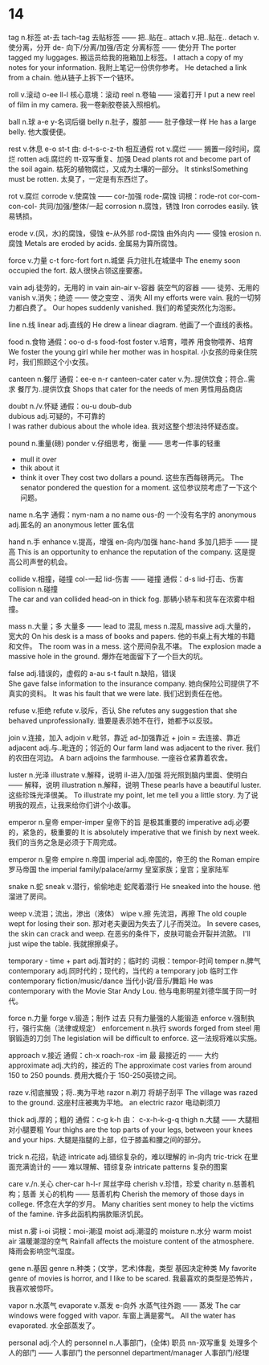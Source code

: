 # 14
tag    n.标签
at-去 tach-tag   去贴标签 —— 把..贴在..
attach    v.把..贴在..
detach    v.使分离，分开
de- 向下/分离/加强/否定    分离标签 —— 使分开
The porter tagged my luggages.
搬运员给我的拖箱加上标签。
I attach a copy of my notes for your information.
我附上笔记一份供你参考。
He detached a link from a chain.
他从链子上拆下一个链环。

roll    v.滚动
o-ee ll-l   核心意境：滚动
reel    n.卷轴   ——  滚着打开
I put a new reel of film in my camera.
我一卷新胶卷装入照相机。

ball    n.球
a-e  y-名词后缀
belly    n.肚子，腹部  —— 肚子像球一样
He has a large belly.
他大腹便便。

rest    v.休息
e-o    st-t      由: d-t-s-c-z-th 相互通假
rot    v.腐烂    ——  搁置一段时间，腐烂
rotten    adj.腐烂的
tt-双写重复、加强
Dead plants rot and become part of the soil again.
枯死的植物腐烂，又成为土壤的一部分。
It stinks!Something must be rotten.
太臭了，一定是有东西烂了。

rot    v.腐烂
corrode    v.使腐蚀    ——  cor-加强   rode-腐蚀
词根：rode-rot     cor-com-con-col- 共同/加强/整体/一起
corrosion    n.腐蚀，锈蚀
Iron corrodes easily.
铁易锈损。

erode    v.(风，水)的腐蚀，侵蚀
e-从外部 rod-腐蚀   由外向内 —— 侵蚀
erosion    n.腐蚀
Metals are eroded by acids.
金属易为算所腐蚀。

force    v.力量
c-t forc-fort
fort    n.城堡    兵力驻扎在城堡中
The enemy soon occupied the fort.
敌人很快占领这座要塞。

vain    adj.徒劳的，无用的     in vain
ain-air   v-容器   装空气的容器 —— 徒劳、无用的
vanish    v.消失；绝迹  —— 使之变空 、消失
All my efforts were vain.
我的一切努力都白费了。
Our hopes suddenly vanished.
我们的希望突然化为泡影。

line    n.线
linear    adj.直线的
He drew a linear diagram.
他画了一个直线的表格。

food    n.食物
通假：oo-o d-s     food-fost
foster    v.培育，喂养     用食物喂养、培育
We foster the young girl while her mother was in hospital.
小女孩的母亲住院时，我们照顾这个小女孩。

canteen    n.餐厅
通假：ee-e  n-r   canteen-cater
cater    v.为..提供饮食；符合..需求   餐厅为..提供饮食
Shops that cater for the needs of men
男性用品商店

doubt     n./v.怀疑
通假：ou-u  doub-dub    
dubious    adj.可疑的，不可靠的   
I was rather dubious about the whole idea.
我对这整个想法持怀疑态度。

pound    n.重量(磅)
ponder    v.仔细思考，衡量 —— 思考一件事的轻重
- mull it over
- thik about it
- think it over
They cost two dollars a pound.
这些东西每磅两元。
The senator pondered the question for a moment.
这位参议院考虑了一下这个问题。

name    n.名字
通假：nym-nam      a no name ous-的  一个没有名字的
anonymous    adj.匿名的
an anonymous letter
匿名信

hand    n.手
enhance    v.提高，增强
en-向内/加强   hanc-hand   多加几把手 —— 提高
This is an opportunity to enhance the reputation of the company.
这是提高公司声誉的机会。

collide    v.相撞，碰撞    col-一起  lid-伤害    —— 碰撞
通假：d-s   lid-打击、伤害
collision    n.碰撞   
The car and van collided head-on in thick fog.
那辆小轿车和货车在浓雾中相撞。

mass    n.大量；多
大量多 —— lead to 混乱
mess    n.混乱
massive    adj.大量的，宽大的
On his desk is a mass of books and papers.
他的书桌上有大堆的书籍和文件。
The room was in a mess.
这个房间杂乱不堪。
The explosion made a massive hole in the ground.
爆炸在地面留下了一个巨大的坑。

false    adj.错误的，虚假的
a-au   s-t
fault    n.缺陷，错误    
She gave false information to the insurance company.
她向保险公司提供了不真实的资料。
It was his fault that we were late.
我们迟到责任在他。

refuse    v.拒绝
refute    v.驳斥，否认
She refutes any suggestion that she behaved unprofessionally.
谁要是表示她不在行，她都予以反驳。

join    v.连接，加入
adjoin    v.毗邻，靠近   ad-加强靠近 + join = 去连接、靠近
adjacent    adj.与..毗连的；邻近的
Our farm land was adjacent to the river.
我们的农田在河边。
A barn adjoins the farmhouse.
一座谷仓紧靠着农舍。

luster    n.光泽
illustrate    v.解释，说明
il-进入/加强     将光照到脑内里面、使明白 —— 解释，说明
illustration    n.解释，说明
These pearls have a beautiful luster.
这些珍珠光泽很美。
To illustrate my point, let me tell you a little story.
为了说明我的观点，让我来给你们讲个小故事。

emperor    n.皇帝
emper-imper   皇帝下的旨 是极其重要的
imperative    adj.必要的，紧急的，极重要的 
It is absolutely imperative that we finish by next week.
我们的当务之急是必须于下周完成。

emperor    n.皇帝
empire    n.帝国
imperial    adj.帝国的，帝王的
the Roman empire
罗马帝国
the imperial family/palace/army
皇室家族；皇宫；皇家陆军

snake    n.蛇
sneak    v.潜行，偷偷地走   蛇爬着潜行
He sneaked into the house.
他溜进了房间。

weep    v.流泪；流出，渗出（液体）
wipe    v.擦    先流泪，再擦
The old couple wept for losing their son.
那对老夫妻因为失去了儿子而哭泣。
In severe cases, the skin can crack and weep.
在恶劣的条件下，皮肤可能会开裂并流脓。
I'll just wipe the table.
我就擦擦桌子。

temporary  - time + part  adj.暂时的；临时的
词根：tempor-时间
temper    n.脾气 
contemporary    adj.同时代的；现代的，当代的
a temporary job
临时工作
contemporary fiction/music/dance
当代小说/音乐/舞蹈
He was contemporary with the Movie Star Andy Lou.
他与电影明星刘德华属于同一时代。

force    n.力量
forge    v.锻造；制作   过去 只有力量强的人能锻造
enforce    v.强制执行，强行实施（法律或规定） 
enforcement    n.执行
swords forged from steel
用钢锻造的刀剑
The legislation will be difficult to enforce.
这一法规将难以实施。

approach    v.接近
通假：ch-x  roach-rox   -im 最     最接近的 —— 大约
approximate    adj.大约的，接近的
The approximate cost varies from around 150 to 250 pounds.
费用大概介于 150-250英镑之间。

raze    v.彻底摧毁；将..夷为平地
razor    n.剃刀    将胡子刮平
The village was razed to the ground.
这座村庄被夷为平地。
an electric razor
电动剃须刀

thick     adj.厚的；粗的
通假：c-g   k-h       由： c-x-h-k-g-q
thigh    n.大腿   ——  大腿相对小腿要粗
Your thighs are the top parts of your legs, between your knees and your hips.
大腿是指腿的上部，位于膝盖和腰之间的部分。

trick    n.花招，轨迹
intricate    adj.错综复杂的，难以理解的
in-向内  tric-trick   在里面充满诡计的 —— 难以理解、错综复杂
intricate patterns
复杂的图案

care     v./n.关心
cher-car   h-l-r 屌丝字母
cherish    v.珍惜，珍爱
charity    n.慈善机构；慈善   关心的机构 —— 慈善机构
Cherish the memory of those days in college.
怀念在大学的岁月。
Many charities sent money to help the victims of the famine.
许多此函机构捐款赈济饥民。

mist    n.雾
i-oi   词根：moi-潮湿
moist    adj.潮湿的
moisture    n.水分
warm moist air
温暖潮湿的空气
Rainfall affects the moisture content of the atmosphere.
降雨会影响空气湿度。

gene    n.基因
genre    n.种类；(文学，艺术)体裁，类型
基因决定种类
My favorite genre of movies is horror, and I like to be scared.
我最喜欢的类型是恐怖片，我喜欢被惊吓。

vapor    n.水蒸气
evaporate    v.蒸发
e-向外   水蒸气往外跑 —— 蒸发
The car windows were fogged with vapor.
车窗上满是雾气。
All the water has evaporated.
水全部蒸发了。

personal    adj.个人的
personnel    n.人事部门，(全体) 职员
nn-双写重复   处理多个人的部门 —— 人事部门
the personnel department/manager
人事部门/经理

